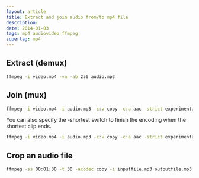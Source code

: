 ```yaml
---
layout: article
title: Extract and join audio from/to mp4 file
description:
date: 2014-01-03
tags: mp4 audiovideo ffmpeg
supertag: mp4
---
```


## Extract (demux)

```bash
ffmpeg -i video.mp4 -vn -ab 256 audio.mp3
```

## Join (mux)

```bash
ffmpeg -i video.mp4 -i audio.mp3 -c:v copy -c:a aac -strict experimental output.mp4
```

You can also specify the -shortest switch to finish the encoding when the shortest clip ends.

```bash
ffmpeg -i video.mp4 -i audio.mp3 -c:v copy -c:a aac -strict experimental -shortest output.mp4
```

## Crop an audio file

```bash
ffmpeg -ss 00:01:30 -t 30 -acodec copy -i inputfile.mp3 outputfile.mp3
```
